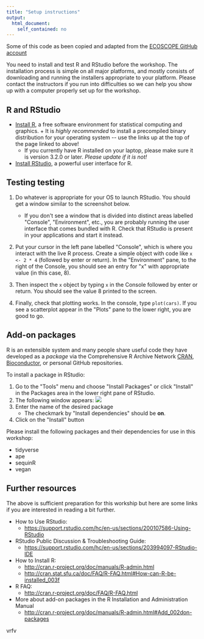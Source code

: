 ```yaml
---
title: "Setup instructions"
output:
  html_document:
    self_contained: no
---
```


Some of this code as been copied and adapted from the [ECOSCOPE GitHub account](https://github.com/EDUCE-UBC) 

You need to install and test R and RStudio before the workshop.
The installation process is simple on all major platforms, and mostly
consists of downloading and running the installers appropriate to your
platform. Please contact the instructors if you run into difficulties
so we can help you show up with a computer properly set up for the
workshop.


## R and RStudio

* [Install R](http://www.r-project.org), a free software environment for statistical
  computing and graphics.
      + It is _highly recommended_ to install a precompiled binary
  distribution for your operating system -- use the links up at the
  top of the page linked to above!
    + If you currently have R installed on your laptop, please make sure it is version 3.2.0 or later. *Please update if it is not!*
* [Install RStudio](https://www.rstudio.com/products/rstudio/download/), a powerful user interface for R.

## Testing testing

1. Do whatever is appropriate for your OS to launch RStudio. You should
  get a window similar to the screenshot below.
    +  If you don't see a window that is divided into distinct areas
  labelled "Console", "Environment", etc., you are probably running
  the user interface that comes bundled with R. Check that RStudio is
  present in your applications and start it instead.
  
2. Put your cursor in the left pane labelled "Console", which is where you
  interact with the live R process. Create a simple object with code
  like `x <- 2 * 4` (followed by enter or return). In the
  "Environment" pane, to the right of the Console, you should see an
  entry for "x" with appropriate value (in this case, 8).
  
3. Then inspect the `x` object by typing `x` in the Console followed by
  enter or return. You should see the value 8 printed to the screen.

4. Finally, check that plotting works. In the console, type
  `plot(cars)`. If you see a scatterplot appear in the "Plots" pane to the lower right,
  you are good to go.


## Add-on packages

R is an extensible system and many people share useful code they
have developed as a _package_ via the Comprehensive R Archive
  Network [CRAN](https://cran.r-project.org/), [Bioconductor](https://www.bioconductor.org/), or personal GitHub repositories. 

To install a
package in RStudio:

1. Go to the "Tools" menu and choose  "Install Packages" or click "Install" in the Packages area in the lower right pane of RStudio.
2. The following window appears: ![](images/packages_screenshot.png)
3. Enter the name of the desired package
    + The checkmark by
   "Install dependencies" should be **on**.
4. Click on the "Install" button

Please install the following packages and their dependencies for use in this workshop:

* tidyverse 
* ape
* sequinR
* vegan

## Further resources

The above is sufficient preparation for this workship but here are some links if you are interested in reading a bit further.

* How to Use RStudio:
    - <https://support.rstudio.com/hc/en-us/sections/200107586-Using-RStudio>
* RStudio Public Discussion & Troubleshooting Guide:
    - <https://support.rstudio.com/hc/en-us/sections/203994097-RStudio-IDE>
* How to Install R:
    - <http://cran.r-project.org/doc/manuals/R-admin.html>
    - <http://cran.stat.sfu.ca/doc/FAQ/R-FAQ.html#How-can-R-be-installed_003f>
* R FAQ:
    - <http://cran.r-project.org/doc/FAQ/R-FAQ.html>
* More about add-on packages in the R Installation and Administration Manual
     - <http://cran.r-project.org/doc/manuals/R-admin.html#Add_002don-packages>
     
vrfv

